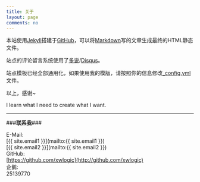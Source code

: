 ```yaml
---
title: 关于
layout: page
comments: no
---
```


本站使用[Jekyll](http://jekyllrb.com/)搭建于[GitHub](https://github.com/)，可以将[Markdown](http://zh.wikipedia.org/wiki/Markdown)写的文章生成最终的HTML静态文件。 
  
站点的评论留言系统使用了[多说](http://duoshuo.com/)/[Disqus](http://disqus.com/)。
  
站点模板已经全部通用化，如果使用我的模版，请按照你的信息修改[_config.yml](https://github.com/xwlogic/xwlogic.github.com/blob/master/_config.yml)文件。  


以上，感谢~

I learn what I need to create what I want.

---

###**联系我**###

E-Mail:  
[{{ site.email1 }}](mailto:{{ site.email1 }})  
[{{ site.email2 }}](mailto:{{ site.email2 }})  
GitHub:  
[https://github.com/xwlogic](http://github.com/xwlogic)  
企鹅:    
25139770


